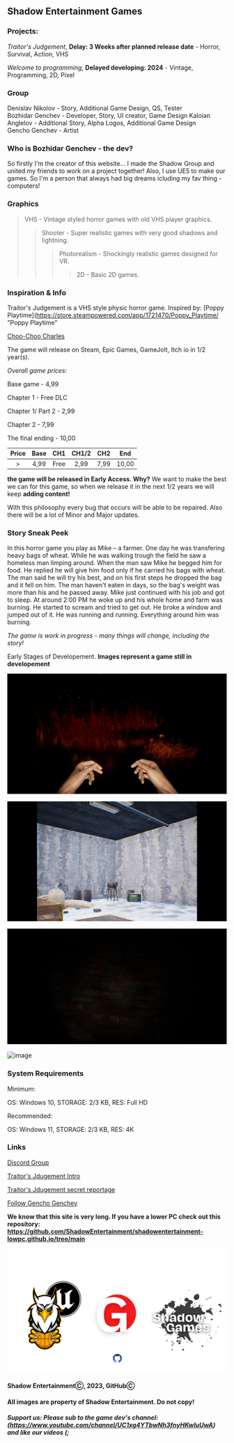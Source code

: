 ## Shadow Entertainment Games

### Projects:
*Traitor's Judgement*, **Delay: 3 Weeks after planned release date** - Horror, Survival, Action, VHS

*Welcome to programming*, **Delayed developing: 2024** - Vintage, Programming, 2D, Pixel

### Group
Denislav Nikolov - Story, Additional Game Design, QS, Tester  
Bozhidar Genchev - Developer, Story, UI creator, Game Design
Kaloian Anglelov - Additional Story, Alpha Logos, Additional Game Design  
Gencho Genchev - Artist

### Who is Bozhidar Genchev - the dev?
So firstly I'm the creator of this website...
I made the Shadow Group and united my friends to work on a project together!
Also, I use UE5 to make our games. So I'm a person that always had big dreams icluding my fav thing - computers! 

### Graphics
> VHS - Vintage styled horror games with old VHS player graphics.
>> Shooter - Super realistic games with very good shadows and lightning.
>>> Photorealism - Shockingly realistic games designed for VR.
>>>> 2D - Basic 2D games.

### Inspiration & Info
Traitor's Judgement is a VHS style physic horror game. Inspired by:
[Poppy Playtime](https://store.steampowered.com/app/1721470/Poppy_Playtime/ "Poppy Playtime"

[Choo-Choo Charles](https://store.steampowered.com/app/1766740/ChooChoo_Charles/ "Choo-Choo Charles")

The game will release on Steam, Epic Games, GameJolt, Itch io in 1/2 year(s). 

*Overall game prices:*

Base game - 4,99

Chapter 1 - Free DLC

Chapter 1/ Part 2 - 2,99

Chapter 2 - 7,99

The final ending - 10,00



| Price | Base | CH1  | CH1/2 | CH2  | End 
| :---: | :--: | :-:  | :---: | :---:| :---: 
|   >   | 4,99 | Free | 2,99  | 7,99 | 10,00 



__the game will be released in Early Access. Why?__
We want to make the best we can for this game, so when we release it in the next 1/2 years we will keep __adding content!__

With this philosophy every bug that occurs will be able to be repaired. Also there will be a lot of Minor and Major updates.

### Story Sneak Peek
In this horror game you play as Mike – a farmer. One day he was transfering heavy bags of wheat. While he was walking trough the field he saw a homeless man limping around. When the man saw Mike he begged him for food. He replied he will give him food only if he carried his bags with wheat. The man said he will try his best, and on his first steps he dropped the bag and it fell on him. The man haven't eaten in days, so the bag's weight was more than his and he passed away. Mike just continued with his job and got to sleep.
    At around 2:00 PM he woke up and his whole home and farm was burning. He started to scream and tried to get out. He broke a window and jumped out of it. He was running and running. Everything around him was burning. 

*The game is work in progress - many things will change, including the story!*

Early Stages of Developement. **Images represent a game still in developement**

![Image](TJ1.png)

![Image](ImgTJ2.png)

![Image](webimg.png)

![image](https://github.com/ShadowEntertainment/ShadowEntertainment.github.io/assets/153430982/bdc0e749-2046-4661-b5e1-b1ab7f241fe2)


### System Requirements
Minimum:

OS: Windows 10, STORAGE: 2/3 KB, RES: Full HD

Recommended:

OS: Windows 11, STORAGE: 2/3 KB, RES: 4K

### Links
[Discord Group](https://discord.com/channels/1175447160918130778/1175447160918130781 "Discord")

[Traitor's Jdugement Intro](https://www.youtube.com/watch?v=g9_0vlAfNgo "Intro")

[Traitor's Jdugement secret reportage](https://github.com/ShadowEntertainment/TJ-Secret-Reportage "Secret 001")

[Follow Gencho Genchev](https://www.instagram.com/g.genchev_art/?hl=bg "Follow him (;")

**We know that this site is very long. If you have a lower PC check out this repository: https://github.com/ShadowEntertainment/shadowentertainment-lowpc.github.io/tree/main**

![Image](web_img1.png)

#### Shadow EntertainmentⒸ, 2023, GitHubⒸ
#### All images are property of Shadow Entertainment. Do not copy!

##### Support us: Please sub to the game dev's channel: (https://www.youtube.com/channel/UC1xg4YTbwNh3fnyHKwluUwA) and like our videos (;
